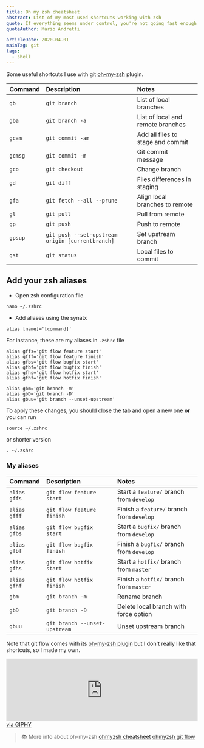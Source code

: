```yaml
---
title: Oh my zsh cheatsheet
abstract: List of my most used shortcuts working with zsh
quote: If everything seems under control, you're not going fast enough.
quoteAuthor: Mario Andretti

articleDate: 2020-04-01
mainTag: git
tags:
  - shell
---
```


Some useful shortcuts I use with git [oh-my-zsh](https://github.com/ohmyzsh/ohmyzsh) plugin.

| Command | Description                                      | Notes                             |
|:--------|:-------------------------------------------------|:----------------------------------|
| `gb`    | `git branch`                                     | List of local branches            |
| `gba`   | `git branch -a`                                  | List of local and remote branches |
| `gcam`  | `git commit -am`                                 | Add all files to stage and commit |
| `gcmsg` | `git commit -m`                                  | Git commit message                |
| `gco`   | `git checkout`                                   | Change branch                     |
| `gd`    | `git diff`                                       | Files differences in staging      |
| `gfa`   | `git fetch --all --prune`                        | Align local branches to remote    |
| `gl`    | `git pull`                                       | Pull from remote                  |
| `gp`    | `git push`                                       | Push to remote                    |
| `gpsup` | `git push --set-upstream origin [currentbranch]` | Set upstream branch               |
| `gst`   | `git status`                                     | Local files to commit             |

## Add your zsh aliases

- Open zsh configuration file

```shell
nano ~/.zshrc
```

- Add aliases using the synatx
```shell
alias [name]='[command]'
```

For instance, these are my aliases in `.zshrc` file

```shell
alias gffs='git flow feature start'
alias gfff='git flow feature finish'
alias gfbs='git flow bugfix start'
alias gfbf='git flow bugfix finish'
alias gfhs='git flow hotfix start'
alias gfhf='git flow hotfix finish'

alias gbm='git branch -m'
alias gbD='git branch -D'
alias gbuu='git branch --unset-upstream'
```

To apply these changes, you should close the tab and open a new one **or** you can run

```shell
source ~/.zshrc
```

or shorter version

```shell
. ~/.zshrc
```

### My aliases

| Command      | Description                   | Notes                                     |
|:-------------|:------------------------------|:------------------------------------------|
| `alias gffs` | `git flow feature start`      | Start a `feature/` branch from `develop`  |
| `alias gfff` | `git flow feature finish`     | Finish a `feature/` branch from `develop` |
| `alias gfbs` | `git flow bugfix start`       | Start a `bugfix/` branch from `develop`   |
| `alias gfbf` | `git flow bugfix finish`      | Finish a `bugfix/` branch from `develop`  |
| `alias gfhs` | `git flow hotfix start`       | Start a `hotfix/` branch from `master`    |
| `alias gfhf` | `git flow hotfix finish`      | Finish a `hotfix/` branch from `master`   |
| `gbm`        | `git branch -m`               | Rename branch                             |
| `gbD`        | `git branch -D`               | Delete local branch with force option     |
| `gbuu`       | `git branch --unset-upstream` | Unset upstream branch                     |

Note that git flow comes with its [oh-my-zsh plugin](https://github.com/ohmyzsh/ohmyzsh/tree/master/plugins/git-flow) but I don't really like that shortcuts, so I made my own.

<div class="s-giphy s-giphy--small-d">
  <iframe src="https://giphy.com/embed/GD5xkDtFPUpY4" width="100%" height="165" frameBorder="0" class="giphy-embed" allowFullScreen></iframe><a class="u-giphy__caption" href="https://giphy.com/gifs/love-movie-film-GD5xkDtFPUpY4">via GIPHY</a>
</div>

> 📚 More info about oh-my-zsh
> [ohmyzsh cheatsheet](https://github.com/ohmyzsh/ohmyzsh/wiki/Cheatsheet)
> [ohmyzsh git flow](https://github.com/ohmyzsh/ohmyzsh/tree/master/plugins/git-flow)
